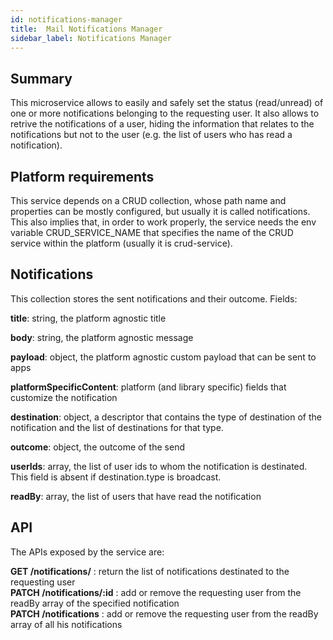 ```yaml
---
id: notifications-manager
title:  Mail Notifications Manager
sidebar_label: Notifications Manager
---
```

## Summary

This microservice allows to easily and safely set the status (read/unread) of one or more notifications belonging to the requesting user. It also allows to retrive the notifications of a user, hiding the information that relates to the notifications but not to the user (e.g. the list of users who has read a notification).

## Platform requirements

This service depends on a CRUD collection, whose path name and properties can be mostly configured,
but usually it is called notifications.
This also implies that, in order to work properly, the service needs the env variable CRUD_SERVICE_NAME that specifies the name of the CRUD service within the platform (usually it is crud-service).

## Notifications

This collection stores the sent notifications and their outcome. Fields:

**title**: string, the platform agnostic title

**body**: string, the platform agnostic message

**payload**: object, the platform agnostic custom payload that can be sent to apps

**platformSpecificContent**: platform (and library specific) fields that customize the notification

**destination**: object, a descriptor that contains the type of destination of the notification and the list of destinations for that type.

**outcome**: object, the outcome of the send

**userIds**: array, the list of user ids to whom the notification is destinated. This field is absent if destination.type is broadcast.

**readBy**: array, the list of users that have read the notification

## API

The APIs exposed by the service are:

**GET /notifications/** : return the list of notifications destinated to the requesting user  
**PATCH /notifications/:id** : add or remove the requesting user from the readBy array of the specified notification  
**PATCH /notifications** : add or remove the requesting user from the readBy array of all his notifications
